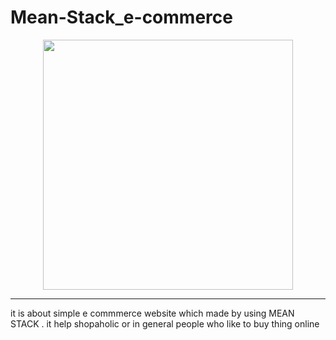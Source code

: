 # Mean-Stack_e-commerce
<div id="header" align="center">
  <img src="https://media2.giphy.com/media/6xEEzPgehze0DBsyX6/giphy.gif?cid=ecf05e47fpxo49afgsdmydpd68athipd2yf216j2kmbbolla&ep=v1_gifs_search&rid=giphy.gif&ct=g" width="400"/>
  <hr></div>
it is about simple e commmerce website which made by using MEAN STACK . it help shopaholic or in general people who like to buy thing online
